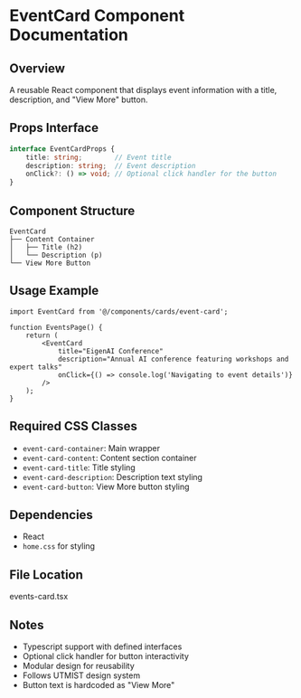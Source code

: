 # EventCard Component Documentation

## Overview
A reusable React component that displays event information with a title, description, and "View More" button.

## Props Interface
```typescript
interface EventCardProps {
    title: string;        // Event title
    description: string;  // Event description
    onClick?: () => void; // Optional click handler for the button
}
```

## Component Structure
```
EventCard
├── Content Container
│   ├── Title (h2)
│   └── Description (p)
└── View More Button
```

## Usage Example
```tsx
import EventCard from '@/components/cards/event-card';

function EventsPage() {
    return (
        <EventCard 
            title="EigenAI Conference"
            description="Annual AI conference featuring workshops and expert talks"
            onClick={() => console.log('Navigating to event details')}
        />
    );
}
```

## Required CSS Classes
- `event-card-container`: Main wrapper
- `event-card-content`: Content section container
- `event-card-title`: Title styling
- `event-card-description`: Description text styling
- `event-card-button`: View More button styling

## Dependencies
- React
- `home.css` for styling

## File Location
events-card.tsx

## Notes
- Typescript support with defined interfaces
- Optional click handler for button interactivity
- Modular design for reusability
- Follows UTMIST design system
- Button text is hardcoded as "View More"